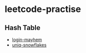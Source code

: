 # leetcode-practise

## Hash Table
- [login-mayhem](https://github.com/TheZero0-ctrl/leetcode-practice/tree/main/login-mayhem)
- [uniq-snowflakes](https://github.com/TheZero0-ctrl/leetcode-practice/tree/main/uniq-snowflakes)
